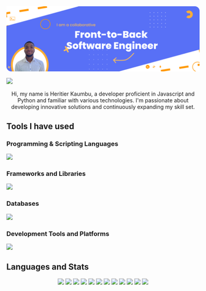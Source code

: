 <img src="/images/Banner.png">

<p><a href="https://twitter.com/2207_hbk"><img src="https://img.shields.io/twitter/follow/2207_hbk?logo=twitter&style=for-the-badge"></a></p>

<p align="center">
  Hi, my name is Heritier Kaumbu, a developer proficient in Javascript and Python and familiar with various technologies. I'm passionate about developing innovative solutions and continuously expanding my skill set.
</p>

## Tools I have used

### Programming & Scripting Languages

<img src="https://skillicons.dev/icons?i=html,css,js,typescript,python,cs,java,php,tailwind" />

### Frameworks and Libraries

<img src="https://skillicons.dev/icons?i=react,next,redux,nodejs,flask,fastapi,dotnet,spring," />

### Databases

<img src="https://skillicons.dev/icons?i=mongodb,mysql,postgresql" />

### Development Tools and Platforms

<img src="https://skillicons.dev/icons?i=git,github,vscode,visualstudio,postman,supabase,planetscale" />

## Languages and Stats

<div align="center">
  <img src="https://img.shields.io/badge/JavaScript-%23F7DF1E.svg?logo=javascript&logoColor=white&style=for-the-badge">
  <img src="https://img.shields.io/badge/Python-%3776AB.svg?logo=python&logoColor=white&style=for-the-badge">
  <img src="https://img.shields.io/badge/C%23-%2395128F.svg?logo=c-sharp&logoColor=white&style=for-the-badge">
  <img src="https://img.shields.io/badge/Java-%23ED8B00.svg?logo=java&logoColor=white&style=for-the-badge">
  <img src="https://img.shields.io/badge/Node.js-%23339933.svg?logo=node.js&logoColor=white&style=for-the-badge">
  <img src="https://img.shields.io/badge/React-%2361DAFB.svg?logo=react&logoColor=white&style=for-the-badge">
  <img src="https://img.shields.io/badge/React%20Native-%2320232a.svg?logo=react&logoColor=%2361dafb&style=for-the-badge">
  <img src="https://img.shields.io/badge/Django-%23092E20.svg?logo=django&logoColor=white&style=for-the-badge">
  <img src="https://img.shields.io/badge/ASP.NET-%23512BD4.svg?logo=dot-net&logoColor=white&style=for-the-badge">
  <img src="https://img.shields.io/badge/MongoDB-%2347A248.svg?logo=mongodb&logoColor=white&style=for-the-badge">
  <img src="https://img.shields.io/badge/TypeScript-%23007ACC.svg?logo=typescript&logoColor=white&style=for-the-badge">
  <img src="https://img.shields.io/badge/Supabase-%2333CCFF.svg?logo=supabase&logoColor=white&style=for-the-badge">
  <!-- Langchain badge can be added here once available -->
</div>
